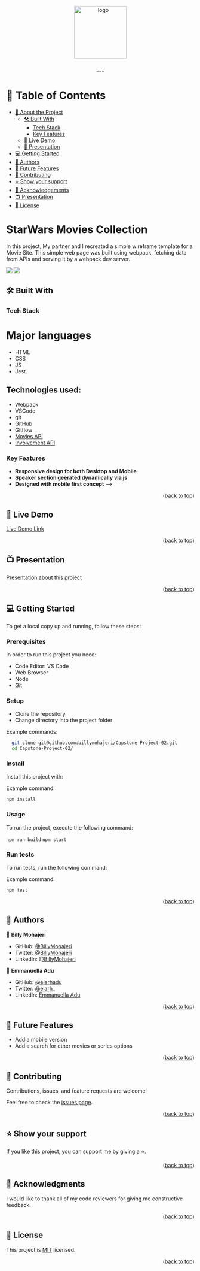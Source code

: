 <a name="readme-top"></a>

<div align="center">

  <img src="./murple_logo.png" alt="logo" width="140"  height="auto" />
  <br/>

<h3><b>---</b></h3>

</div>

<!-- TABLE OF CONTENTS -->

# 📗 Table of Contents

- [📖 About the Project](#about-project)
  - [🛠 Built With](#built-with)
    - [Tech Stack](#tech-stack)
    - [Key Features](#key-features)
  - [🚀 Live Demo](#live-demo)
  - [🎥 Presentation](#video-link)
- [💻 Getting Started](#getting-started)
- [👥 Authors](#authors)
- [🔭 Future Features](#future-features)
- [🤝 Contributing](#contributing)
- [⭐️ Show your support](#support)
- [🙏 Acknowledgements](#acknowledgements)
- [📺 Presentation](#presentation)
- [📝 License](#license)

<!-- PROJECT DESCRIPTION -->

# StarWars Movies Collection <a name="about-project"></a>

In this project, My partner and I recreated a simple wireframe template for a Movie Site. This simple web page was built using webpack, fetching data from APIs and serving it by a webpack dev server.

![](./app_screenshot/homepage.png)
![](./app_screenshot/modal.png)

## 🛠 Built With <a name="built-with"></a>

### Tech Stack <a name="tech-stack"></a>
# Major languages
- HTML
- CSS
- JS
- Jest.
## Technologies used: 
- Webpack
- VSCode
- git
-  GitHub
- Gitflow
- [Movies API](https://search.imdbot.workers.dev)
- [Involvement API](https://us-central1-involvement-api.cloudfunctions.net/capstoneApi/apps/)

<!-- Features -->
### Key Features <a name="key-features"></a>

- **Responsive design for both Desktop and Mobile**
- **Speaker section geerated dynamically via js**
- **Designed with mobile first concept** -->

<p align="right">(<a href="#readme-top">back to top</a>)</p> 

<!-- LIVE DEMO -->

## 🚀 Live Demo <a name="live-demo"></a>

[Live Demo Link]()

<p align="right">(<a href="#readme-top">back to top</a>)</p>

## 📺 Presentation <a name="video-link"></a>

[Presentation about this project]()

<p align="right">(<a href="#readme-top">back to top</a>)</p>

<!-- GETTING STARTED -->

## 💻 Getting Started <a name="getting-started"></a>

To get a local copy up and running, follow these steps:
### Prerequisites

In order to run this project you need:

- Code Editor: VS Code
- Web Browser
- Node
- Git
 ### Setup 
- Clone the repository
- Change directory into the project folder

Example commands:

```sh
  git clone git@github.com:billymohajeri/Capstone-Project-02.git
  cd Capstone-Project-02/
```

### Install 

Install this project with: 

Example command:

``` npm install ```

 ### Usage

To run the project, execute the following command:

`npm run build`
`npm start`

 ### Run tests

To run tests, run the following command: 

Example command:

 `npm test` 

 <p align="right">(<a href="#readme-top">back to top</a>)</p> 

<!-- AUTHORS -->

## 👥 Authors <a name="authors"></a>

<!-- > Mention all of the collaborators of this project. -->

👤 **Billy Mohajeri**

- GitHub: [@BillyMohajeri](https://github.com/billymohajeri)
- Twitter: [@BillyMohajeri](https://twitter.com/BillyMohajeri)
- LinkedIn: [@BillyMohajeri](https://www.linkedin.com/in/billymohajeri)

👤 **Emmanuella Adu**
- GitHub: [@elarhadu](https://github.com/elarhadu/)
- Twitter: [@elarh_](https://twitter.com/elarh_)
- LinkedIn: [Emmanuella Adu](https://www.linkedin.com/in/emmanuella-adu/)

<p align="right">(<a href="#readme-top">back to top</a>)</p>

<!-- FUTURE FEATURES -->

 ## 🔭 Future Features <a name="future-features"></a>

- Add a mobile version
- Add a search for other movies or series options

<p align="right">(<a href="#readme-top">back to top</a>)</p> 

<!-- CONTRIBUTING -->

## 🤝 Contributing <a name="contributing"></a>

Contributions, issues, and feature requests are welcome!

Feel free to check the [issues page](../../issues/).

<p align="right">(<a href="#readme-top">back to top</a>)</p>

<!-- SUPPORT -->

## ⭐️ Show your support <a name="support"></a>

If you like this project, you can support me by giving a ⭐.

<p align="right">(<a href="#readme-top">back to top</a>)</p>

<!-- ACKNOWLEDGEMENTS -->

## 🙏 Acknowledgments <a name="acknowledgements"></a>

<!-- > Give credit to everyone who inspired your codebase. -->

I would like to thank all of my code reviewers for giving me constructive feedback.

<p align="right">(<a href="#readme-top">back to top</a>)</p>

<!-- LICENSE -->

## 📝 License <a name="license"></a>

This project is [MIT](./LICENSE/MIT.md) licensed.

<p align="right">(<a href="#readme-top">back to top</a>)</p>

